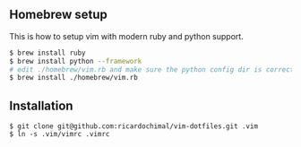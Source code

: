 ## Homebrew setup

This is how to setup vim with modern ruby and python support.

```bash
$ brew install ruby
$ brew install python --framework
# edit ./homebrew/vim.rb and make sure the python config dir is correct
$ brew install ./homebrew/vim.rb
```

## Installation

```
$ git clone git@github.com:ricardochimal/vim-dotfiles.git .vim
$ ln -s .vim/vimrc .vimrc
```
